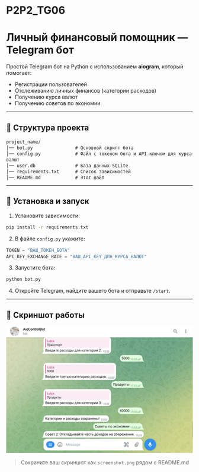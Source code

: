 # P2P2_TG06
# Личный финансовый помощник — Telegram бот

Простой Telegram бот на Python с использованием **aiogram**, который помогает:
- Регистрации пользователей
- Отслеживанию личных финансов (категории расходов)
- Получению курса валют
- Получению советов по экономии

---

## 📂 Структура проекта

```
project_name/
│── bot.py                # Основной скрипт бота
│── config.py             # Файл с токеном бота и API-ключом для курса валют
│── user.db               # База данных SQLite
│── requirements.txt      # Список зависимостей
│── README.md             # Этот файл
```

---

## 🚀 Установка и запуск

1. Установите зависимости:
```bash
pip install -r requirements.txt
```

2. В файле `config.py` укажите:
```python
TOKEN = "ВАШ_ТОКЕН_БОТА"
API_KEY_EXCHANGE_RATE = "ВАШ_API_KEY_ДЛЯ_КУРСА_ВАЛЮТ"
```

3. Запустите бота:
```bash
python bot.py
```

4. Откройте Telegram, найдите вашего бота и отправьте `/start`.

---

## 📸 Скриншот работы

![Скриншот работы бота](TG06.png)

> Сохраните ваш скриншот как `screenshot.png` рядом с README.md
